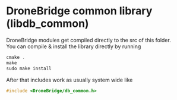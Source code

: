 # DroneBridge common library (libdb_common)

DroneBridge modules get compiled directly to the src of this folder.  
You can compile & install the library directly by running 
```C
cmake .
make
sudo make install
```

After that includes work as usually system wide like 
```C
#include <DroneBridge/db_common.h>
```
